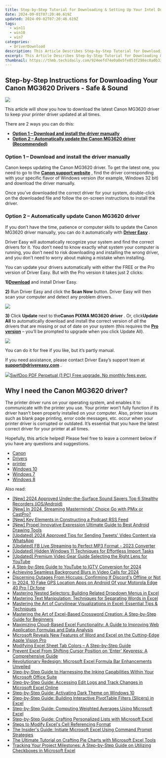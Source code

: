 ```yaml
---
title: Step-by-Step Tutorial for Downloading & Setting Up Your Intel Dual Band WiFi-AC ‌7260 Driver
date: 2024-09-01T07:20:46.619Z
updated: 2024-09-02T07:20:46.619Z
tags:
  - win11
  - win10
  - win7
categories:
  - DriverDownload
description: This Article Describes Step-by-Step Tutorial for Downloading & Setting Up Your Intel Dual Band WiFi-AC ‌7260 Driver
excerpt: This Article Describes Step-by-Step Tutorial for Downloading & Setting Up Your Intel Dual Band WiFi-AC ‌7260 Driver
thumbnail: https://thmb.techidaily.com/924eefd74e0a8e5fe853f298ec0a0b33bfecd9ce28f70a0090979c17f5a4bfa6.jpg
---
```


## Step-by-Step Instructions for Downloading Your Canon MG3620 Drivers - Safe & Sound

![](https://images.drivereasy.com/wp-content/uploads/2019/07/image-298.png)

 This article will show you how to download the latest Canon MG3620 driver to keep your printer driver updated at all times.

There are 2 ways you can do this:

* **[Option 1 – Download and install the driver manually](https://tools.techidaily.com/drivereasy/download/)**
* **[Option 2 – Automatically update the Canon MG3620 driver (Recommended)](https://www.drivereasy.com/knowledge/download-canon-pixma-mg-3620-driver/#b)**

### **Option 1 – Download and install the driver manually**

 Canon keeps updating the Canon MG3620 driver. To get the latest one, you need to go to the **[Canon support website](https://www.canon-europe.com/support/)**  , find the driver corresponding with your specific flavor of Windows version (for example, Windows 32 bit) and download the driver manually.

 Once you’ve downloaded the correct driver for your system, double-click on the downloaded file and follow the on-screen instructions to install the driver.

### **Option 2 – Automatically update**  Canon MG3620 **driver**

 If you don’t have the time, patience or computer skills to update the Canon MG3620 driver manually, you can do it automatically with **[Driver Easy](https://tools.techidaily.com/drivereasy/download/)**  .

 Driver Easy will automatically recognize your system and find the correct drivers for it. You don’t need to know exactly what system your computer is running, you don’t need to risk downloading and installing the wrong driver, and you don’t need to worry about making a mistake when installing.

 You can update your drivers automatically with either the FREE or the Pro version of Driver Easy. But with the Pro version it takes just 2 clicks:

 **1)[Download](https://tools.techidaily.com/drivereasy/download/)**  and install Driver Easy.

**2)** Run Driver Easy and click the **Scan Now** button. Driver Easy will then scan your computer and detect any problem drivers.

![](https://images.drivereasy.com/wp-content/uploads/2019/06/image-113.png)

**3)**  Click **Update** next to the**Canon PIXMA MG3620 driver** . Or, click**Update All** to automatically download and install the correct version of _all_ the drivers that are missing or out of date on your system (this requires the **[Pro version](https://tools.techidaily.com/drivereasy/download/)**  – you’ll be prompted to upgrade when you click Update All).

![](https://images.drivereasy.com/wp-content/uploads/2019/09/image-583.png)

 You can do it for free if you like, but it’s partly manual.

 If you need assistance, please contact Driver Easy’s support team at [**support@drivereasy.com**](https://tools.techidaily.com/drivereasy/download/) .

<!-- affiliate ads begin -->
<a href="https://purchase.swifdoo.com/order/checkout.php?PRODS=40002162&QTY=1&AFFILIATE=108875&CART=1"><img src="https://secure.avangate.com/images/merchant/8b932759a5a04ddb34bf79e3f9072e4b/products/1_Product%20box%20white-1024x1024.png" border="0">SwifDoo PDF Perpetual (1 PC) Free upgrade. No monthly fees ever. 
</a>
<!-- affiliate ads end -->
## Why I need the Canon MG3620 driver?

 The printer driver runs on your operating system, and enables it to communicate with the printer you use. Your printer won’t fully function if its driver hasn’t been properly installed on your computer. Also, printer issues such as blank page printing, error code messages, etc. occur when your printer driver is corrupted or outdated. It’s essential that you have the latest correct driver for your printer at all times.

 Hopefully, this article helped! Please feel free to leave a comment below if you have any questions and suggestions.

* [Canon](https://tools.techidaily.com/drivereasy/download/)
* [Drivers](https://tools.techidaily.com/drivereasy/download/)
* [printer](https://tools.techidaily.com/drivereasy/download/)
* [Windows 10](https://tools.techidaily.com/drivereasy/download/)
* [Windows 7](https://tools.techidaily.com/drivereasy/download/)
* [Windows 8](https://tools.techidaily.com/drivereasy/download/)

<ins class="adsbygoogle"
     style="display:block"
     data-ad-format="autorelaxed"
     data-ad-client="ca-pub-7571918770474297"
     data-ad-slot="1223367746"></ins>



<ins class="adsbygoogle"
     style="display:block"
     data-ad-client="ca-pub-7571918770474297"
     data-ad-slot="8358498916"
     data-ad-format="auto"
     data-full-width-responsive="true"></ins>

<span class="atpl-alsoreadstyle">Also read:</span>
<div><ul>
<li><a href="https://screen-recording.techidaily.com/new-2024-approved-under-the-surface-sound-savers-top-6-stealthy-recorders-iosandroid/"><u>[New] 2024 Approved  Under-the-Surface Sound Savers  Top 6 Stealthy Recorders (iOS/Android)</u></a></li>
<li><a href="https://fox-friendly.techidaily.com/new-in-2024-streaming-masterminds-choice-go-with-pmix-or-castpro/"><u>[New] In 2024, Streaming Masterminds' Choice  Go with PMix or CastPro?</u></a></li>
<li><a href="https://extra-support.techidaily.com/new-key-elements-in-constructing-a-podcast-rss-feed/"><u>[New] Key Elements in Constructing a Podcast RSS Feed</u></a></li>
<li><a href="https://extra-skills.techidaily.com/new-propel-innovative-expression-ultimate-guide-to-best-android-drawing-tools/"><u>[New] Propel Innovative Expression  Ultimate Guide to Best Android Drawing Tools</u></a></li>
<li><a href="https://twitter-videos.techidaily.com/updated-2024-approved-tips-for-sending-tweets-video-content-via-whatsapp/"><u>[Updated] 2024 Approved  Tips for Sending Tweets' Video Content via WhatsApp</u></a></li>
<li><a href="https://facebook-clips.techidaily.com/updated-fb-live-streaming-to-perfect-mp3-format-2023-converter/"><u>[Updated] FB Live Streaming to Perfect MP3 Format - 2023 Converter</u></a></li>
<li><a href="https://some-techniques.techidaily.com/updated-hidden-windows-11-techniques-for-effortless-import-tasks/"><u>[Updated] Hidden Windows 11 Techniques for Effortless Import Tasks</u></a></li>
<li><a href="https://youtube-blog.techidaily.com/ed-premium-video-gear-guide-selecting-the-right-lens-for-youtube/"><u>[Updated] Premium Video Gear Guide  Selecting the Right Lens for YouTube</u></a></li>
<li><a href="https://youtube-tips.techidaily.com/p-by-step-guide-to-youtube-to-igtv-conversion-for-2024/"><u>A Step-by-Step Guide to YouTube to IGTV Conversion for 2024</u></a></li>
<li><a href="https://desktop-recording.techidaily.com/achieving-seamless-background-blurs-in-video-calls-for-2024/"><u>Achieving Seamless Background Blurs in Video Calls for 2024</u></a></li>
<li><a href="https://techtrends.techidaily.com/discerning-outages-from-hiccups-confirming-if-discords-offline-or-not/"><u>Discerning Outages From Hiccups: Confirming If Discord's Offline or Not</u></a></li>
<li><a href="https://android-location.techidaily.com/in-2024-10-fake-gps-location-apps-on-android-of-your-motorola-edge-40-pro-drfone-by-drfone-virtual/"><u>In 2024, 10 Fake GPS Location Apps on Android Of your Motorola Edge 40 Pro | Dr.fone</u></a></li>
<li><a href="https://win-amazing.techidaily.com/mastering-nested-selectors-building-related-dropdown-menus-in-excel/"><u>Mastering Nested Selectors: Building Related Dropdown Menus in Excel</u></a></li>
<li><a href="https://win-amazing.techidaily.com/mastering-text-manipulation-techniques-for-separating-words-in-excel/"><u>Mastering Text Manipulation: Techniques for Separating Words in Excel</u></a></li>
<li><a href="https://win-amazing.techidaily.com/mastering-the-art-of-curvilinear-visualizations-in-excel-essential-tips-and-techniques/"><u>Mastering the Art of Curvilinear Visualizations in Excel: Essential Tips & Techniques</u></a></li>
<li><a href="https://win-amazing.techidaily.com/mastering-the-art-of-excel-based-crossword-creation-a-step-by-step-guide-for-beginners/"><u>Mastering the Art of Excel-Based Crossword Creation: A Step-by-Step Guide for Beginners</u></a></li>
<li><a href="https://win-amazing.techidaily.com/maximizing-cloud-based-excel-functionality-a-guide-to-improving-web-application-formulas-and-data-analysis/"><u>Maximizing Cloud-Based Excel Functionality: A Guide to Improving Web Application Formulas and Data Analysis</u></a></li>
<li><a href="https://win-amazing.techidaily.com/microsoft-reveals-new-features-of-word-and-excel-on-the-cutting-edge-apple-vision-pro/"><u>Microsoft Reveals New Features of Word and Excel on the Cutting-Edge Apple Vision Pro</u></a></li>
<li><a href="https://win-amazing.techidaily.com/modifying-excel-sheet-tab-colors-a-step-by-step-guide/"><u>Modifying Excel Sheet Tab Colors – A Step-by-Step Guide</u></a></li>
<li><a href="https://win-amazing.techidaily.com/prevent-excel-from-shifting-cursor-position-on-enter-keypress-a-comprehensive-guide/"><u>Prevent Excel From Shifting Cursor Position on 'Enter' Keypress: A Comprehensive Guide</u></a></li>
<li><a href="https://win-amazing.techidaily.com/revolutionary-redesign-microsoft-excel-formula-bar-enhancements-unveiled/"><u>Revolutionary Redesign: Microsoft Excel Formula Bar Enhancements Unveiled</u></a></li>
<li><a href="https://win-amazing.techidaily.com/step-by-step-guide-to-harnessing-the-inking-capabilities-within-your-microsoft-office-suite/"><u>Step-by-Step Guide to Harnessing the Inking Capabilities Within Your Microsoft Office Suite</u></a></li>
<li><a href="https://win-amazing.techidaily.com/step-by-step-guide-accessing-edit-logs-and-track-changes-in-microsoft-excel-online/"><u>Step-by-Step Guide: Accessing Edit Logs and Track Changes in Microsoft Excel Online</u></a></li>
<li><a href="https://win-amazing.techidaily.com/step-by-step-guide-activating-dark-theme-on-windows-10/"><u>Step-by-Step Guide: Activating Dark Theme on Windows 10</u></a></li>
<li><a href="https://win-amazing.techidaily.com/step-by-step-guide-building-interactive-pivottable-filters-slicers-in-excel/"><u>Step-by-Step Guide: Building Interactive PivotTable Filters (Slicers) in Excel</u></a></li>
<li><a href="https://win-amazing.techidaily.com/step-by-step-guide-computing-weighted-averages-using-microsoft-excel/"><u>Step-by-Step Guide: Computing Weighted Averages Using Microsoft Excel</u></a></li>
<li><a href="https://win-amazing.techidaily.com/step-by-step-guide-crafting-personalized-lists-with-microsoft-excel/"><u>Step-by-Step Guide: Crafting Personalized Lists with Microsoft Excel</u></a></li>
<li><a href="https://win-amazing.techidaily.com/steps-to-modify-excels-cell-referencing-format/"><u>Steps to Modify Excel's Cell Referencing Format</u></a></li>
<li><a href="https://win-amazing.techidaily.com/the-insiders-guide-initiate-microsoft-excel-using-command-prompt-strategies/"><u>The Insider's Guide: Initiate Microsoft Excel Using Command Prompt Strategies</u></a></li>
<li><a href="https://win-amazing.techidaily.com/the-ultimate-tutorial-on-crafting-pie-charts-with-microsoft-excel-tools/"><u>The Ultimate Tutorial on Crafting Pie Charts with Microsoft Excel Tools</u></a></li>
<li><a href="https://win-amazing.techidaily.com/tracking-your-project-milestones-a-step-by-step-guide-on-utilizing-checkboxes-in-microsoft-excel/"><u>Tracking Your Project Milestones: A Step-by-Step Guide on Utilizing Checkboxes in Microsoft Excel</u></a></li>
</ul></div>
